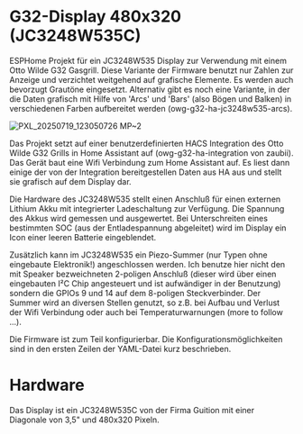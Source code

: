 # G32-Display 480x320 (JC3248W535C)
ESPHome Projekt für ein JC3248W535 Display zur Verwendung mit einem Otto Wilde G32 Gasgrill.
Diese Variante der Firmware benutzt nur Zahlen zur Anzeige und verzichtet weitgehend auf grafische Elemente. Es werden auch bevorzugt Grautöne eingesetzt. Alternativ gibt es noch eine Variante, in der die Daten grafisch mit Hilfe von 'Arcs' und 'Bars' (also Bögen und Balken) in verschiedenen Farben aufbereitet werden (owg-g32-ha-jc3248w535-arcs). 

![PXL_20250719_123050726 MP~2](https://github.com/user-attachments/assets/f7d3ad14-6762-4022-a610-4a23d98a9449)

Das Projekt setzt auf einer benutzerdefinierten HACS Integration des Otto Wilde G32 Grills in Home Assistant auf (owg-g32-ha-integration von zaubii).
Das Gerät baut eine Wifi Verbindung zum Home Assistant auf. Es liest dann einige der von der Integration bereitgestellen Daten aus HA aus und stellt sie grafisch auf dem Display dar.

Die Hardware des JC3248W535 stellt einen Anschluß für einen externen Lithium Akku mit integrierter Ladeschaltung zur Verfügung. Die Spannung des Akkus wird gemessen und ausgewertet. Bei Unterschreiten eines bestimmten SOC (aus der Entladespannung abgeleitet) wird im Display ein Icon einer leeren Batterie eingeblendet.

Zusätzlich kann im JC3248W535 ein Piezo-Summer (nur Typen ohne eingebaute Elektronik!) angeschlossen werden. Ich benutze hier nicht den mit Speaker bezweichneten 2-poligen Anschluß (dieser wird über einen eingebauten I²C Chip angesteuert und ist aufwändiger in der Benutzung) sondern die GPIOs 9 und 14 auf dem 8-poligen Steckverbinder. Der Summer wird an diversen Stellen genutzt, so z.B. bei Aufbau und Verlust der Wifi Verbindung oder auch bei Temperaturwarnungen (more to follow ...).

Die Firmware ist zum Teil konfigurierbar. Die Konfigurationsmöglichkeiten sind in den ersten Zeilen der YAML-Datei kurz beschrieben. 

# Hardware
Das Display ist ein JC3248W535C von der Firma Guition mit einer Diagonale von 3,5" und 480x320 Pixeln.
